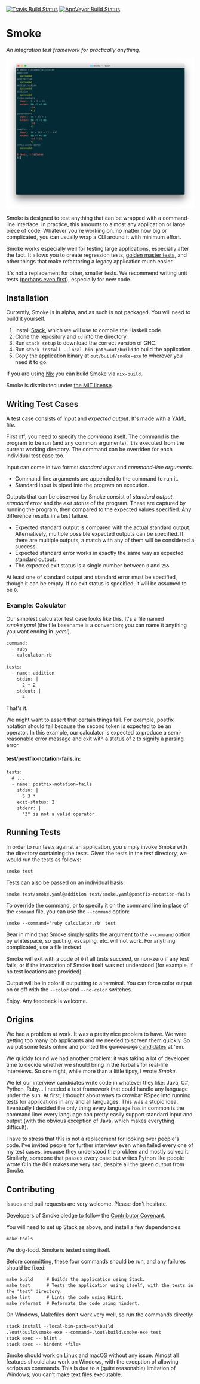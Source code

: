 [![Travis Build Status](https://travis-ci.org/SamirTalwar/Smoke.svg?branch=master)](https://travis-ci.org/SamirTalwar/Smoke) [![AppVeyor Build Status](https://ci.appveyor.com/api/projects/status/9m04ffr3h65cviht?svg=true)](https://ci.appveyor.com/project/SamirTalwar/smoke)

# Smoke

_An integration test framework for practically anything._

![Smoke output](./screenshot.png)

Smoke is designed to test anything that can be wrapped with a command-line interface. In practice, this amounts to almost any application or large piece of code. Whatever you're working on, no matter how big or complicated, you can usually wrap a CLI around it with minimum effort.

Smoke works especially well for testing large applications, especially after the fact. It allows you to create regression tests, [golden master tests][testing legacy code with golden master], and other things that make refactoring a legacy application much easier.

It's not a replacement for other, smaller tests. We recommend writing unit tests ([perhaps even first][test-driven development]), especially for new code.

[testing legacy code with golden master]: https://craftedsw.blogspot.co.uk/2012/11/testing-legacy-code-with-golden-master.html
[test-driven development]: https://en.wikipedia.org/wiki/Test-driven_development

## Installation

Currently, Smoke is in alpha, and as such is not packaged. You will need to build it yourself.

1.  Install [Stack][], which we will use to compile the Haskell code.
2.  Clone the repository and `cd` into the directory.
3.  Run `stack setup` to download the correct version of GHC.
4.  Run `stack install --local-bin-path=out/build` to build the application.
5.  Copy the application binary at `out/build/smoke-exe` to wherever you need it to go.

If you are using [Nix][] you can build Smoke via `nix-build`.

Smoke is distributed under [the MIT license][mit license].

[stack]: https://docs.haskellstack.org/en/stable/README/
[nix]: https://nixos.org/nix
[mit license]: http://samirtalwar.mit-license.org/

## Writing Test Cases

A test case consists of _input_ and _expected output_. It's made with a YAML file.

First off, you need to specify the _command_ itself. The command is the program to be run (and any common arguments). It is executed from the current working directory. The command can be overriden for each individual test case too.

Input can come in two forms: _standard input_ and _command-line arguments_.

- Command-line arguments are appended to the command to run it.
- Standard input is piped into the program on execution.

Outputs that can be observed by Smoke consist of _standard output_, _standard error_ and the _exit status_ of the program. These are captured by running the program, then compared to the expected values specified. Any difference results in a test failure.

- Expected standard output is compared with the actual standard output. Alternatively, multiple possible expected outputs can be specified. If there are multiple outputs, a match with any of them will be considered a success.
- Expected standard error works in exactly the same way as expected standard output.
- The expected exit status is a single number between `0` and `255`.

At least one of standard output and standard error must be specified, though it can be empty. If no exit status is specified, it will be assumed to be `0`.

### Example: Calculator

Our simplest calculator test case looks like this. It's a file named *smoke.yaml* (the file basename is a convention; you can name it anything you want ending in *.yaml*).

    command:
      - ruby
      - calculator.rb

    tests:
      - name: addition
        stdin: |
          2 + 2
        stdout: |
          4

That's it.

We might want to assert that certain things fail. For example, postfix notation should fail because the second token is expected to be an operator. In this example, our calculator is expected to produce a semi-reasonable error message and exit with a status of `2` to signify a parsing error.

#### test/postfix-notation-fails.in:

    tests:
      # ...
      - name: postfix-notation-fails
        stdin: |
          5 3 *
        exit-status: 2
        stderr: |
          "3" is not a valid operator.

## Running Tests

In order to run tests against an application, you simply invoke Smoke with the directory containing the tests. Given the tests in the _test_ directory, we would run the tests as follows:

    smoke test

Tests can also be passed on an individual basis:

    smoke test/smoke.yaml@addition test/smoke.yaml@postfix-notation-fails

To override the command, or to specify it on the command line in place of the `command` file, you can use the `--command` option:

    smoke --command='ruby calculator.rb' test

Bear in mind that Smoke simply splits the argument to the `--command` option by whitespace, so quoting, escaping, etc. will not work. For anything complicated, use a file instead.

Smoke will exit with a code of `0` if all tests succeed, or non-zero if any test fails, or if the invocation of Smoke itself was not understood (for example, if no test locations are provided).

Output will be in color if outputting to a terminal. You can force color output on or off with the `--color` and `--no-color` switches.

Enjoy. Any feedback is welcome.

## Origins

We had a problem at work. It was a pretty nice problem to have. We were getting too many job applicants and we needed to screen them quickly. So we put some tests online and pointed the <del>guinea pigs</del> <ins>candidates</ins> at 'em.

We quickly found we had another problem: it was taking a lot of developer time to decide whether we should bring in the furballs for real-life interviews. So one night, while more than a little tipsy, I wrote _Smoke_.

We let our interview candidates write code in whatever they like: Java, C#, Python, Ruby… I needed a test framework that could handle any language under the sun. At first, I thought about ways to crowbar RSpec into running tests for applications in any and all languages. This was a stupid idea. Eventually I decided the only thing every language has in common is the command line: every language can pretty easily support standard input and output (with the obvious exception of Java, which makes everything difficult).

I have to stress that this is not a replacement for looking over people's code. I've invited people for further interview even when failed every one of my test cases, because they understood the problem and mostly solved it. Similarly, someone that passes every case but writes Python like people wrote C in the 80s makes me very sad, despite all the green output from Smoke.

## Contributing

Issues and pull requests are very welcome. Please don't hesitate.

Developers of Smoke pledge to follow the [Contributor Covenant][].

You will need to set up Stack as above, and install a few dependencies:

    make tools

We dog-food. Smoke is tested using itself.

Before committing, these four commands should be run, and any failures should be fixed:

    make build     # Builds the application using Stack.
    make test      # Tests the application using itself, with the tests in the "test" directory.
    make lint      # Lints the code using HLint.
    make reformat  # Reformats the code using hindent.

On Windows, Makefiles don't work very well, so run the commands directly:

    stack install --local-bin-path=out\build
    .\out\build\smoke-exe --command=.\out\build\smoke-exe test
    stack exec -- hlint .
    stack exec -- hindent <file>

Smoke should work on Linux and macOS without any issue. Almost all features should also work on Windows, with the exception of allowing scripts as commands. This is due to a (quite reasonable) limitation of Windows; you can't make text files executable.

[contributor covenant]: http://contributor-covenant.org/version/1/4/
